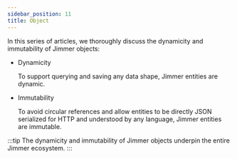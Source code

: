 ```yaml
---
sidebar_position: 11
title: Object
---
```


In this series of articles, we thoroughly discuss the dynamicity and immutability of Jimmer objects:

-   Dynamicity

    To support querying and saving any data shape, Jimmer entities are dynamic.

-   Immutability

    To avoid circular references and allow entities to be directly JSON serialized for HTTP and understood by any language, Jimmer entities are immutable.

:::tip
The dynamicity and immutability of Jimmer objects underpin the entire Jimmer ecosystem.
:::